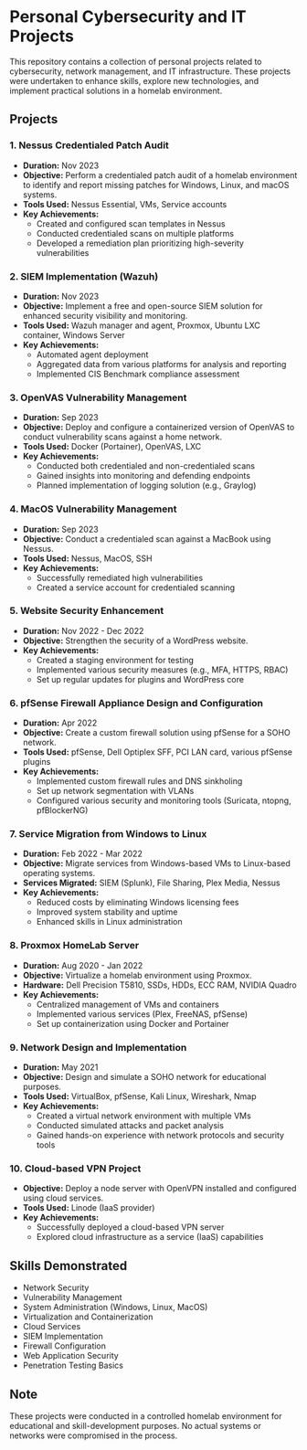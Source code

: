 # Personal Cybersecurity and IT Projects

This repository contains a collection of personal projects related to cybersecurity, network management, and IT infrastructure. These projects were undertaken to enhance skills, explore new technologies, and implement practical solutions in a homelab environment.

## Projects

### 1. Nessus Credentialed Patch Audit
- **Duration:** Nov 2023
- **Objective:** Perform a credentialed patch audit of a homelab environment to identify and report missing patches for Windows, Linux, and macOS systems.
- **Tools Used:** Nessus Essential, VMs, Service accounts
- **Key Achievements:**
  - Created and configured scan templates in Nessus
  - Conducted credentialed scans on multiple platforms
  - Developed a remediation plan prioritizing high-severity vulnerabilities

### 2. SIEM Implementation (Wazuh)
- **Duration:** Nov 2023
- **Objective:** Implement a free and open-source SIEM solution for enhanced security visibility and monitoring.
- **Tools Used:** Wazuh manager and agent, Proxmox, Ubuntu LXC container, Windows Server
- **Key Achievements:**
  - Automated agent deployment
  - Aggregated data from various platforms for analysis and reporting
  - Implemented CIS Benchmark compliance assessment

### 3. OpenVAS Vulnerability Management
- **Duration:** Sep 2023
- **Objective:** Deploy and configure a containerized version of OpenVAS to conduct vulnerability scans against a home network.
- **Tools Used:** Docker (Portainer), OpenVAS, LXC
- **Key Achievements:**
  - Conducted both credentialed and non-credentialed scans
  - Gained insights into monitoring and defending endpoints
  - Planned implementation of logging solution (e.g., Graylog)

### 4. MacOS Vulnerability Management
- **Duration:** Sep 2023
- **Objective:** Conduct a credentialed scan against a MacBook using Nessus.
- **Tools Used:** Nessus, MacOS, SSH
- **Key Achievements:**
  - Successfully remediated high vulnerabilities
  - Created a service account for credentialed scanning

### 5. Website Security Enhancement
- **Duration:** Nov 2022 - Dec 2022
- **Objective:** Strengthen the security of a WordPress website.
- **Key Achievements:**
  - Created a staging environment for testing
  - Implemented various security measures (e.g., MFA, HTTPS, RBAC)
  - Set up regular updates for plugins and WordPress core

### 6. pfSense Firewall Appliance Design and Configuration
- **Duration:** Apr 2022
- **Objective:** Create a custom firewall solution using pfSense for a SOHO network.
- **Tools Used:** pfSense, Dell Optiplex SFF, PCI LAN card, various pfSense plugins
- **Key Achievements:**
  - Implemented custom firewall rules and DNS sinkholing
  - Set up network segmentation with VLANs
  - Configured various security and monitoring tools (Suricata, ntopng, pfBlockerNG)

### 7. Service Migration from Windows to Linux
- **Duration:** Feb 2022 - Mar 2022
- **Objective:** Migrate services from Windows-based VMs to Linux-based operating systems.
- **Services Migrated:** SIEM (Splunk), File Sharing, Plex Media, Nessus
- **Key Achievements:**
  - Reduced costs by eliminating Windows licensing fees
  - Improved system stability and uptime
  - Enhanced skills in Linux administration

### 8. Proxmox HomeLab Server
- **Duration:** Aug 2020 - Jan 2022
- **Objective:** Virtualize a homelab environment using Proxmox.
- **Hardware:** Dell Precision T5810, SSDs, HDDs, ECC RAM, NVIDIA Quadro
- **Key Achievements:**
  - Centralized management of VMs and containers
  - Implemented various services (Plex, FreeNAS, pfSense)
  - Set up containerization using Docker and Portainer

### 9. Network Design and Implementation
- **Duration:** May 2021
- **Objective:** Design and simulate a SOHO network for educational purposes.
- **Tools Used:** VirtualBox, pfSense, Kali Linux, Wireshark, Nmap
- **Key Achievements:**
  - Created a virtual network environment with multiple VMs
  - Conducted simulated attacks and packet analysis
  - Gained hands-on experience with network protocols and security tools

### 10. Cloud-based VPN Project
- **Objective:** Deploy a node server with OpenVPN installed and configured using cloud services.
- **Tools Used:** Linode (IaaS provider)
- **Key Achievements:**
  - Successfully deployed a cloud-based VPN server
  - Explored cloud infrastructure as a service (IaaS) capabilities

## Skills Demonstrated

- Network Security
- Vulnerability Management
- System Administration (Windows, Linux, MacOS)
- Virtualization and Containerization
- Cloud Services
- SIEM Implementation
- Firewall Configuration
- Web Application Security
- Penetration Testing Basics

## Note

These projects were conducted in a controlled homelab environment for educational and skill-development purposes. No actual systems or networks were compromised in the process.

